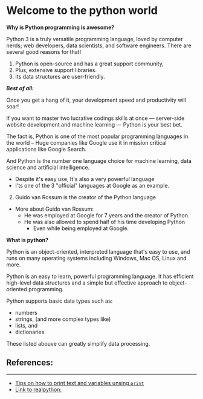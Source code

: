 Welcome to the python world
===============================

**Why is Python programming is awesome?**
<p>
Python 3 is a truly versatile programming language, loved by computer nerds;
web developers, data scientists, and software engineers.
There are several good reasons for that!

1. Python is open-source and has a great support community,
2. Plus, extensive support libraries.
3. Its data structures are user-friendly.

***Best of all:***

Once you get a hang of it, your development speed and productivity will soar!

If you want to master two lucrative codings skills at
once — server-side website development and machine learning — Python is your best bet.

The fact is, Python is one of the most popular programming languages in
the world – Huge companies like Google use it in mission critical 
applications like Google Search.

And Python is the number one language choice for machine learning,
data science and artificial intelligence.

</p>

  * Despite it's easy use, It's also a very powerful language
  * I'ts one of the 3 "official" languages at Google as an example.
2. Guido van Rossum is the creator of the Python language
  * More about Guido van Rossum:
    * He was employed at Google for 7 years and the creator of Python.
    * He was also allowed to spend half of his time developing Python 
      * Even while being employed at Google.


**What is python?**
<p>
Python is an object-oriented, interpreted language that's easy to use, and
runs on many operating systems including Windows, Mac OS, Linux and more.

Python is an easy to learn, powerful programming language.
It has efficient high-level data structures and a simple but effective
approach to object-oriented programming.

Python supports basic data types such as:
  * numbers
  * strings, (and more complex types like)
  * lists, and
  * dictionaries

These listed abouve can greatly simplify data processing.


## References:
------------
- [Tips on how to print text and variables unsing `print`](https://www.delftstack.com/howto/python/python-print-variable/)
- [Link to realpython: ](https://realpython.com/python-pep8/)

